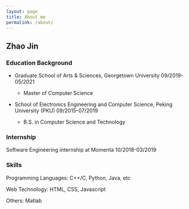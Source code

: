 ```yaml
---
layout: page
title: About me
permalink: /about/
---
```

## Zhao Jin

### Education Background
- Graduate School of Arts & Sciences, Georgetown University 09/2019-05/2021
  - Master of Computer Science

- School of Electronics Engineering and Computer Science, Peking University (PKU) 09/2015-07/2019
  - B.S. in Computer Science and Technology

### Internship
Software Engineering internship at Momenta 10/2018-03/2019

### Skills
Programming Languages: C++/C, Python, Java, etc

Web Technology: HTML, CSS, Javascript

Others: Matlab
